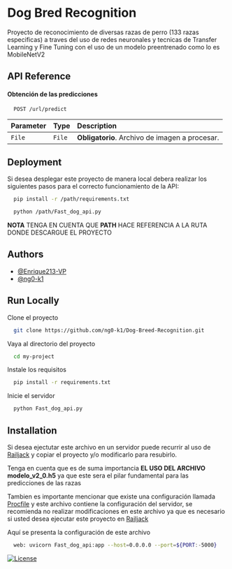 
# Dog Bred Recognition

Proyecto de reconocimiento de diversas razas de perro (133 razas especificas) a traves del uso de redes neuronales y tecnicas de Transfer Learning y Fine Tuning con el uso de un modelo preentrenado como lo es MobileNetV2



## API Reference

#### Obtención de las predicciones

```http
  POST /url/predict
```

| Parameter | Type     | Description                |
| :-------- | :------- | :------------------------- |
| `File` | `File` | 	**Obligatorio**. Archivo de imagen a procesar. |




## Deployment

Si desea desplegar este proyecto de manera local debera realizar los siguientes pasos para el correcto funcionamiento de la API:

```bash
  pip install -r /path/requirements.txt
```


```bash
  python /path/Fast_dog_api.py
```
**NOTA** TENGA EN CUENTA QUE **PATH** HACE REFERENCIA A LA RUTA DONDE DESCARGUE EL PROYECTO

## Authors

- [@Enrique213-VP](https://github.com/Enrique213-VP)
- [@ng0-k1](https://github.com/ng0-k1)


## Run Locally

Clone el proyecto

```bash
  git clone https://github.com/ng0-k1/Dog-Breed-Recognition.git
```

Vaya al directorio del proyecto

```bash
  cd my-project
```

Instale los requisitos

```bash
  pip install -r requirements.txt
```

Inicie el servidor
```bash
  python Fast_dog_api.py
```


## Installation

Si desea ejectutar este archivo en un servidor puede recurrir al uso de [Railjack](https://railway.app?referralCode=TcQi7F) y copiar el proyecto y/o modificarlo para resubirlo.

Tenga en cuenta que es de suma importancia **EL USO DEL ARCHIVO modelo_v2_0.h5** ya que este sera el pilar fundamental para las predicciones de las razas


Tambien es importante mencionar que existe una configuración llamada [Procfile](https://github.com/ng0-k1/Dog-Breed-Recognition/blob/main/Procfile) y este archivo contiene la configuración del servidor, se recomienda no realizar modificaciones en este archivo ya que es necesario si usted desea ejecutar este proyecto en [Railjack](https://railway.app?referralCode=TcQi7F)

Aquí se presenta la configuración de este archivo
```bash
  web: uvicorn Fast_dog_api:app --host=0.0.0.0 --port=${PORT:-5000}
```
    

[![License](https://img.shields.io/badge/License-Apache_2.0-blue.svg)](https://opensource.org/licenses/Apache-2.0)
